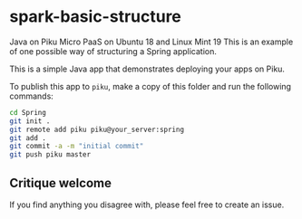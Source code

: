 # spark-basic-structure
Java on Piku Micro PaaS on Ubuntu 18 and Linux Mint 19
This is an example of one possible way of structuring a Spring application.

This is a simple Java app that demonstrates deploying your apps on Piku.

To publish this app to `piku`, make a copy of this folder and run the following commands:

```bash
cd Spring
git init .
git remote add piku piku@your_server:spring
git add .
git commit -a -m "initial commit"
git push piku master
```


## Critique welcome
If you find anything you disagree with, please feel free to create an issue.
